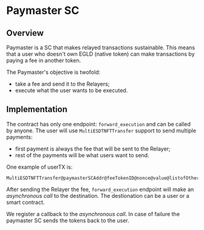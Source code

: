 # Paymaster SC

## Overview

Paymaster is a SC that makes relayed transactions sustainable.
This means that a user who doesn't own EGLD (native token) can make transactions by paying a fee in another token.

The Paymaster's objective is twofold:
- take a fee and send it to the Relayers;
- execute what the user wants to be executed.

## Implementation

The contract has only one endpoint: `forward_execution` and can be called by anyone.
The user will use `MultiESDTNFTTransfer` support to send multiple payments:
- first payment is always the fee that will be sent to the Relayer;
- rest of the payments will be what users want to send.

One example of userTX is:
```
MultiESDTNFTTransfer@paymasterSCAddr@feeTokenID@nonce@value@listofOther(tokenID,nonce,value)@forwardExecution@relayerAddr@destination@endpoint@extraArguments

```

After sending the Relayer the fee, `forward_execution` endpoint will make an *asynchronous call* to the destination.
The destionation can be a user or a smart contract.

We register a callback to the *asynchronous call*. In case of failure the paymaster SC sends the tokens back to the user.